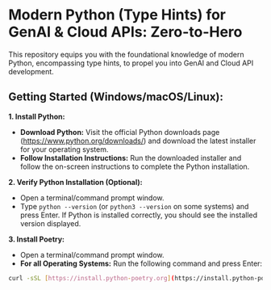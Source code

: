 # Modern Python (Type Hints) for GenAI & Cloud APIs: Zero-to-Hero

This repository equips you with the foundational knowledge of modern Python, encompassing type hints, to propel you into GenAI and Cloud API development.

## Getting Started (Windows/macOS/Linux):

**1. Install Python:**

* **Download Python:** Visit the official Python downloads page (https://www.python.org/downloads/) and download the latest installer for your operating system.
* **Follow Installation Instructions:** Run the downloaded installer and follow the on-screen instructions to complete the Python installation.

**2. Verify Python Installation (Optional):**

* Open a terminal/command prompt window.
* Type `python --version` (or `python3 --version` on some systems) and press Enter. If Python is installed correctly, you should see the installed version displayed.

**3. Install Poetry:**

* Open a terminal/command prompt window.
* **For all Operating Systems:** Run the following command and press Enter:

```bash
curl -sSL [https://install.python-poetry.org](https://install.python-poetry.org) | python3 -

